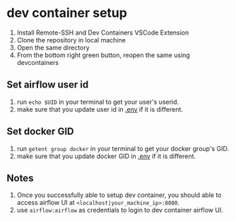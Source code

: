 # dev container setup

1. Install Remote-SSH and Dev Containers VSCode Extension
2. Clone the repository in local machine
3. Open the same directory
4. From the bottom right green button, reopen the same using devcontainers

## Set airflow user id

1. run `echo $UID` in your terminal to get your user's userid.
2. make sure that you update user id in [.env](../.env) if it is different.

## Set docker GID

1. run `getent group docker` in your terminal to get your docker group's GID.
2. make sure that you update docker GID in [.env](../.env) if it is different.

## Notes

1. Once you successfully able to setup dev container, you should able to access airflow UI at `<localhost|your_machine_ip>:8080`.
2. use `airflow:airflow` as credentials to login to dev container airflow UI.
